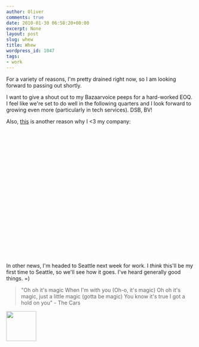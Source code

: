```yaml
---
author: Oliver
comments: true
date: 2010-01-30 06:58:20+00:00
excerpt: None
layout: post
slug: whew
title: Whew
wordpress_id: 1047
tags:
- work
---
```


For a variety of reasons, I'm pretty drained right now, so I am looking forward to passing out shortly.

I want to give a shout out to my Bazaarvoice peeps for a hard-worked EOQ.  I feel like we're set to do well in the following quarters and I look forward to growing even more (particularly in tech services).  DSB, BV!

Also, <a href="http://www.bazaarvoice.com/blog/2010/01/30/dont-dare-a-hot-dog/">this</a> is another reason why I <3 my company:

<object width="560" height="340"><param name="movie" value="https://www.youtube.com/v/JMbvX5XCaNg&hl=en_US&fs=1&"></param><param name="allowFullScreen" value="true"></param><param name="allowscriptaccess" value="always"></param><embed src="https://www.youtube.com/v/JMbvX5XCaNg&hl=en_US&fs=1&" type="application/x-shockwave-flash" allowscriptaccess="always" allowfullscreen="true" width="560" height="340"></embed></object>

In other news, I'm headed to Seattle next week for work.  I *think* this'll be my first time to Seattle, so we'll see how it goes.  I've heard generally good things. =)

<blockquote class="lyrics">"Oh oh it's magic
When I'm with you (Oh-o, it's magic)
Oh oh it's magic, just a little magic (gotta be magic)
You know it's true
I got a hold on you" - The Cars</blockquote>

<a href="https://www.owiber.com/?attachment_id=1048" rel="attachment wp-att-1048"><img src="https://www.owiber.com/wp-content/uploads/2010/01/Photo-on-2010-01-30-at-00.41-2-80x80.jpg" alt="" title="Photo on 2010-01-30 at 00.41 #2" width="80" height="80" class="alignnone size-thumbnail wp-image-1048" /></a>
